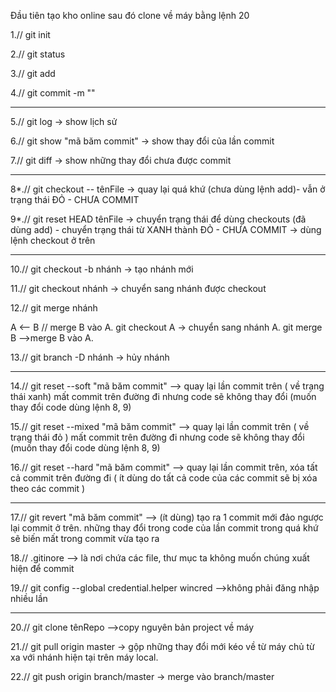 Đầu tiên tạo kho online sau đó clone về máy bằng lệnh 20

1.// git init

2.// git status

3.// git add

4.// git commit -m ""
_________________________________

5.// git log -> show lịch sử

6.// git show "mã băm commit" -> show thay đổi của lần commit 

7.// git diff -> show những thay đổi chưa được commit
__________________________________________________

8*.// git checkout -- tênFile -> quay lại quá khứ (chưa dùng lệnh add)- vẫn ở trạng thái ĐỎ - CHƯA COMMIT

9*.// git reset HEAD tênFile  -> chuyển trạng thái để dùng checkouts (đã dùng add) - chuyển trạng thái từ XANH thành ĐỎ   - CHƯA COMMIT -> dùng lệnh checkout ở trên

__________________________________________________________

10.// git checkout -b nhánh -> tạo nhánh mới

11.// git checkout nhánh   -> chuyển sang nhánh được checkout 

12.// git merge nhánh

A <-- B // merge B vào A.
git checkout A -> chuyển sang nhánh A.
git merge B -->merge B vào A.

13.// git branch -D nhánh -> hủy nhánh

____________________________________________________________________

14.// git reset --soft "mã băm commit" --> quay lại lần commit trên ( về trạng thái xanh) mất commit trên đường đi nhưng code sẽ không thay đổi (muốn thay đổi code dùng lệnh 8, 9)

15.// git reset --mixed "mã băm commit" --> quay lại lần commit trên ( về trạng thái đỏ ) mất commit trên đường đi nhưng code sẽ không thay đổi (muốn thay đổi code dùng lệnh 8, 9)

16.// git reset --hard "mã băm commit" --> quay lại lần commit trên, xóa tất cả commit trên đường đi ( ít dùng do tất cả code của các commit sẽ bị xóa theo các commit )

__________________________________________

17.// git revert "mã băm commit" --> (ít dùng) tạo ra 1 commit mới đảo ngược lại commit ở trên. những thay đổi trong code của lần commit trong quá khứ sẽ biến mất trong commit vừa tạo ra 

18.// .gitinore --> là nơi chứa các file, thư mục ta không muốn chúng xuất hiện để commit

19.// git config --global credential.helper wincred  -->không phải đăng nhập nhiều lần
__________________________________________

20.// git clone tênRepo -->copy nguyên bản project về máy

21.// git pull origin master
 -> gộp những thay đổi mới kéo về từ máy chủ từ xa với nhánh hiện tại trên máy local.

22.// git push origin branch/master -> merge vào branch/master